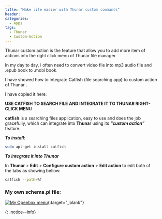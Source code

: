 ```yaml
---
title: "Make life easier with Thunar custom commands"
header:
categories:
  - Apps
tags:
  - Thunar
  - Custom-Action
---
```


Thunar custom action is the feature that allow you to add more item of actions into the right click menu of Thunar file manager.



In my day to day, I often need to convert video file into mp3 audio file and .epub book to .mobi book.

I have showed how to integrate Catfish (file searching app) to custom action of Thunar []().

I have copied it here: 

**USE CATFISH TO SEARCH FILE AND INTEGRATE IT TO THUNAR RIGHT-CLICK MENU**

**catfish** is a searching files application, easy to use and does the job gracefully, which can integrate into **Thunar** using its ***"custom action"*** feature.

_**To install:**_
```bash
sudo apt-get install catfish
```

_**To integrate it into Thunar**_

In **Thunar** > **Edit** > **Configure custom action** > **Edit action** to edit both of the tabs as showing bellow:

```bash
catfish --path=%f
```
### My own schema.pl file:

[![My Openbox menu]({{site.baseurl}}/images/obmenu-generator.png)]({{site.baseurl}}/images/obmenu-generator.png){:target="_blank"}

{: .notice--info}